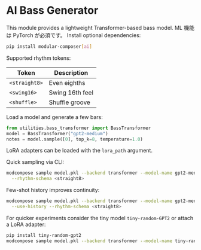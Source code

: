 # AI Bass Generator

This module provides a lightweight Transformer-based bass model.
ML 機能は PyTorch が必須です。
Install optional dependencies:

```bash
pip install modular-composer[ai]
```

Supported rhythm tokens:

| Token | Description |
|-------|-------------|
| `<straight8>` | Even eighths |
| `<swing16>` | Swing 16th feel |
| `<shuffle>` | Shuffle groove |

Load a model and generate a few bars:

```python
from utilities.bass_transformer import BassTransformer
model = BassTransformer("gpt2-medium")
notes = model.sample([0], top_k=8, temperature=1.0)
```

LoRA adapters can be loaded with the `lora_path` argument.

Quick sampling via CLI:

```bash
modcompose sample model.pkl --backend transformer --model-name gpt2-medium \
  --rhythm-schema <straight8>
```

Few-shot history improves continuity:

```bash
modcompose sample model.pkl --backend transformer --model-name gpt2-medium \
  --use-history --rhythm-schema <straight8>
```

For quicker experiments consider the tiny model `tiny-random-GPT2` or attach a
LoRA adapter:

```bash
pip install tiny-random-gpt2
modcompose sample model.pkl --backend transformer --model-name tiny-random-GPT2 --rhythm-schema <straight8>
```

